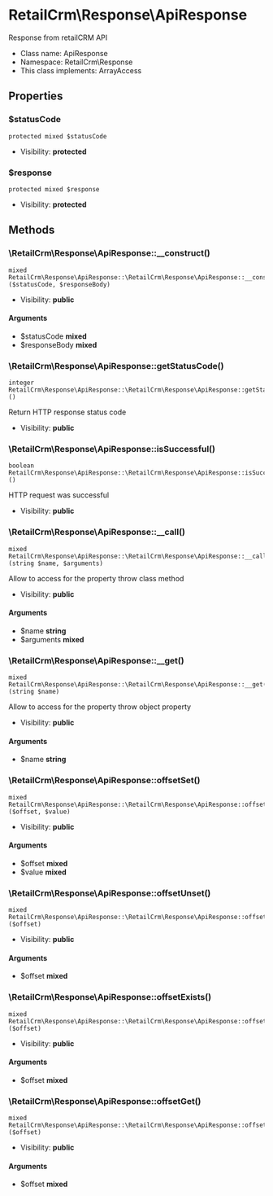 RetailCrm\Response\ApiResponse
===============

Response from retailCRM API




* Class name: ApiResponse
* Namespace: RetailCrm\Response
* This class implements: ArrayAccess




Properties
----------


### $statusCode

```
protected mixed $statusCode
```





* Visibility: **protected**


### $response

```
protected mixed $response
```





* Visibility: **protected**


Methods
-------


### \RetailCrm\Response\ApiResponse::__construct()

```
mixed RetailCrm\Response\ApiResponse::\RetailCrm\Response\ApiResponse::__construct()($statusCode, $responseBody)
```





* Visibility: **public**

#### Arguments

* $statusCode **mixed**
* $responseBody **mixed**



### \RetailCrm\Response\ApiResponse::getStatusCode()

```
integer RetailCrm\Response\ApiResponse::\RetailCrm\Response\ApiResponse::getStatusCode()()
```

Return HTTP response status code



* Visibility: **public**



### \RetailCrm\Response\ApiResponse::isSuccessful()

```
boolean RetailCrm\Response\ApiResponse::\RetailCrm\Response\ApiResponse::isSuccessful()()
```

HTTP request was successful



* Visibility: **public**



### \RetailCrm\Response\ApiResponse::__call()

```
mixed RetailCrm\Response\ApiResponse::\RetailCrm\Response\ApiResponse::__call()(string $name, $arguments)
```

Allow to access for the property throw class method



* Visibility: **public**

#### Arguments

* $name **string**
* $arguments **mixed**



### \RetailCrm\Response\ApiResponse::__get()

```
mixed RetailCrm\Response\ApiResponse::\RetailCrm\Response\ApiResponse::__get()(string $name)
```

Allow to access for the property throw object property



* Visibility: **public**

#### Arguments

* $name **string**



### \RetailCrm\Response\ApiResponse::offsetSet()

```
mixed RetailCrm\Response\ApiResponse::\RetailCrm\Response\ApiResponse::offsetSet()($offset, $value)
```





* Visibility: **public**

#### Arguments

* $offset **mixed**
* $value **mixed**



### \RetailCrm\Response\ApiResponse::offsetUnset()

```
mixed RetailCrm\Response\ApiResponse::\RetailCrm\Response\ApiResponse::offsetUnset()($offset)
```





* Visibility: **public**

#### Arguments

* $offset **mixed**



### \RetailCrm\Response\ApiResponse::offsetExists()

```
mixed RetailCrm\Response\ApiResponse::\RetailCrm\Response\ApiResponse::offsetExists()($offset)
```





* Visibility: **public**

#### Arguments

* $offset **mixed**



### \RetailCrm\Response\ApiResponse::offsetGet()

```
mixed RetailCrm\Response\ApiResponse::\RetailCrm\Response\ApiResponse::offsetGet()($offset)
```





* Visibility: **public**

#### Arguments

* $offset **mixed**


